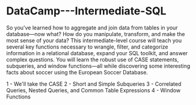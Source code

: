 # DataCamp---Intermediate-SQL
So you've learned how to aggregate and join data from tables in your database—now what? How do you manipulate, transform, and make the most sense of your data? This intermediate-level course will teach you several key functions necessary to wrangle, filter, and categorize information in a relational database, expand your SQL toolkit, and answer complex questions. You will learn the robust use of CASE statements, subqueries, and window functions—all while discovering some interesting facts about soccer using the European Soccer Database.

1 - We'll take the CASE
2 - Short and Simple Subqueries
3 - Correlated Queries, Nested Queries, and Common Table Expressions
4 - Window Functions
